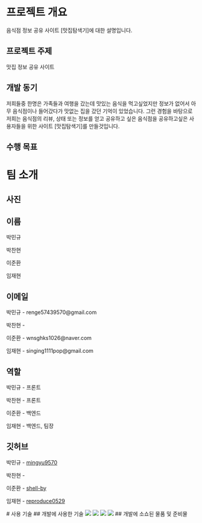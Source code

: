 # 프로젝트 개요
<p>음식점 정보 공유 사이트 [맛집탐색기]에 대한 설명입니다.</p>

## 프로젝트 주제
<p>맛집 정보 공유 사이트</p>

## 개발 동기
<p>저희들중 한명은 가족들과 여행을 갔는데 맛있는 음식을 먹고싶었지만 정보가 없어서 아무 음식점이나 들어갔다가 맛없는 집을 갔던 기억이 있었습니다. 그런 경험을 바탕으로 저희는 음식점의 리뷰, 상태 또는 정보를 얻고 공유하고 싶은 음식점을 공유하고싶은 사용자들을 위한 사이트 [맛집탐색기]를 만들것입니다.</p>

## 수행 목표
<p></p>

# 팀 소개

## 사진

## 이름
<p>박민규</p>
<p>박찬현</p>
<p>이준환</p>
<p>임재현</p>

## 이메일
<p>박민규 - renge57439570@gmail.com</p>
<p>박찬현 - </p>
<p>이준환 - wnsghks1026@naver.com</p>
<p>임재현 - singing1111pop@gmail.com</p>

## 역할
<p>박민규 - 프론트</p>
<p>박찬현 - 프론트</p>
<p>이준환 - 백엔드</p>
<p>임재현 - 백엔드, 팀장</p>

## 깃허브
<p>박민규 - <a href="https://github.com/mingyu9570">mingyu9570</a></p>
<p>박찬현 - </p>
<p>이준환 - <a href="https://github.com/shell-by">shell-by</a></p>
<p>임재현 - <a href="https://github.com/reproduce0529">reproduce0529</a></p>
# 사용 기술
## 개발에 사용한 기술
<a href="#"><img src="https://img.shields.io/badge/HTML5-E34F26?style=flat-square&logo=html5&logoColor=white"/></a>
<a href="#"><img src="https://img.shields.io/badge/CSS3-1572B6?style=flat-square&logo=css&logoColor=white"/></a>
<a href="#"><img src="https://img.shields.io/badge/JavaScript-F7DF1E?style=flat-square&logo=javascript&logoColor=black"/></a>
<a href="#"><img src="https://img.shields.io/badge/Laravel-FF2D20?style=flat-square&logo=laravel&logoColor=black"/></a>
## 개발에 소쇼된 물품 및 준비물
